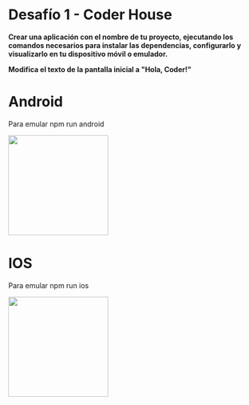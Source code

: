 # Desafío 1 - Coder House

**Crear una aplicación con el nombre de tu proyecto, ejecutando los comandos necesarios para instalar las dependencias, configurarlo y visualizarlo en tu dispositivo móvil o emulador.**

**Modifica el texto de la pantalla inicial a "Hola, Coder!"**


# Android

Para emular npm run android 

<img src="https://lh3.googleusercontent.com/82_ds2z2wj-hcBhXYcK8h3JWYqQNaJdG6F4PSoaJXMzvmHt5gqtHsfA07MVIsIT46Clt4A9DLHb__nXTwCo1t_nt7yK_1CKwyStbG8RM8OYng1tHWoLWj7BVMXvukb1vvifdb59nVlkiruov_fnMU5oQ7-Q3lueRtJS8kWqA0dir7ztwtvx67UFBYbAw1EJBkX_zfYlSyBYnGFUESR0sZyY22QY_ayx6-b61cLgKsQ3Y81KJt7T1ZMP71pRS7gf2gLMREqzVZ9Wc4UC48OVVbMNANYQS40RvZwTzyi0tSxSBY32qaCy9gvLpKYJChCj4rr5EE8ZIujgqBPJ8P7fSJbXv1I59cR5iNzmJvTcsLTmzcuGYuAjKaOLTEjjZauIl5c5euJjwBSmuNHjAGaPmb1d4-MQyV81BaO-zSSoTKBfWluxI6Kt55W6JyhXQhQFh5Hsi8WOq9O3KeMIFsohamLcaXBM-4uK2S2szp2H2MR1PiJURk4cL8z6etwmmf2GkU-ygh78An6F-ytzIx-FWs3nLE5WwVlNxfIZw42uvgsbXIACDr7p7w_ksenP0wtaDpaVS6N5LjQFRScIYp5ycBHfH_F4f8mMx5VDzGlGWFLXZuA67JY60CYDYovz-suPXXN0UV9scaIWPcbWHOik5d0NJCfaLdImoRBDUAvZdClk1ldLTfdZXwON_3TJ0KbnQDTLGFa5N22sk6Am23PaM1zI=w684-h1444-no?authuser=0" width="200">
 



# IOS

Para emular npm run ios

<img src="https://lh3.googleusercontent.com/pw/AM-JKLW80XJEbKw2YsKdLSgbYftaiXB0jix9-wT7GJuoGjd4GyGFxPQOjRM-SIHT4VpSyz3GzyNeZrphY2exq0SBOez7PKr9zD2hEsneTQWnzZgQBodhsnrhAUelu_yNWTWqBWv0T8Ci47Tc6BswU2OKJ6tW=w688-h1448-no?authuser=0" width="200">

